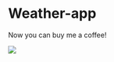 # Weather-app

Now you can buy me a coffee!

<a href="https://www.buymeacoffee.com/SurajMehta"><img src="https://img.buymeacoffee.com/button-api/?text=Buy me a coffee&emoji=&slug=SurajMehta&button_colour=62266d&font_colour=ffffff&font_family=Cookie&outline_colour=ffffff&coffee_colour=FFDD00"></a>
